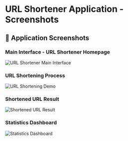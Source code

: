 # URL Shortener Application - Screenshots

## 📸 Application Screenshots

### Main Interface - URL Shortener Homepage
![URL Shortener Main Interface](https://github.com/4vv22is036/4vv22is036/blob/main/screenshots/main-interface.png?raw=true)

### URL Shortening Process
![URL Shortening Demo](https://github.com/4vv22is036/4vv22is036/blob/main/screenshots/img1.png?raw=true)

### Shortened URL Result
![Shortened URL Result](https://github.com/4vv22is036/4vv22is036/blob/main/screenshots/img3.png?raw=true)

### Statistics Dashboard
![Statistics Dashboard](https://github.com/4vv22is036/4vv22is036/blob/main/screenshots/img2?raw=true)

